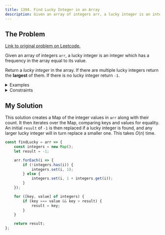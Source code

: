 ```yaml
---
title: 1394. Find Lucky Integer in an Array
description: Given an array of integers arr, a lucky integer is an integer which has a frequency in the array equal to its value.
---
```


## The Problem

[Link to original problem on Leetcode.](https://leetcode.com/problems/find-lucky-integer-in-an-array/)

Given an array of integers `arr`, a lucky integer is an integer which has a frequency in the array equal to its value.

Return a _lucky integer_ in the array. If there are multiple lucky integers return the **largest** of them. If there is no lucky integer return `-1`.

<details>
<summary>Examples</summary>

Example 1:

```
Input: arr = [2,2,3,4]
Output: 2
Explanation: The only lucky number in the array is 2 because frequency[2] == 2.
```

Example 2:

```
Input: arr = [1,2,2,3,3,3]
Output: 3
Explanation: 1, 2 and 3 are all lucky numbers, return the largest of them.
```

Example 3:

```
Input: arr = [2,2,2,3,3]
Output: -1
Explanation: There are no lucky numbers in the array.
```

Example 4:

```
Input: arr = [5]
Output: -1
```

Example 5:

```
Input: arr = [7,7,7,7,7,7,7]
Output: 7
```

</details>

<details>
<summary>Constraints</summary>

- `1 <= arr.length <= 500`
- `1 <= arr[i] <= 500`
</details>

## My Solution

This solution creates a Map of the integer values in `arr` along with their count. It then iterates over the Map, comparing keys and values for equality. An initial `result` of `-1` is then replaced if a lucky integer is found, and any larger lucky integer will in turn replace a smaller one. This takes $O(n)$ time.

```javascript
const findLucky = arr => {
	const integers = new Map();
	let result = -1;

	arr.forEach(i => {
		if (!integers.has(i)) {
			integers.set(i, 1);
		} else {
			integers.set(i, 1 + integers.get(i));
		}
	});

	for ([key, value] of integers) {
		if (key === value && key > result) {
			result = key;
		}
	}

	return result;
};
```
